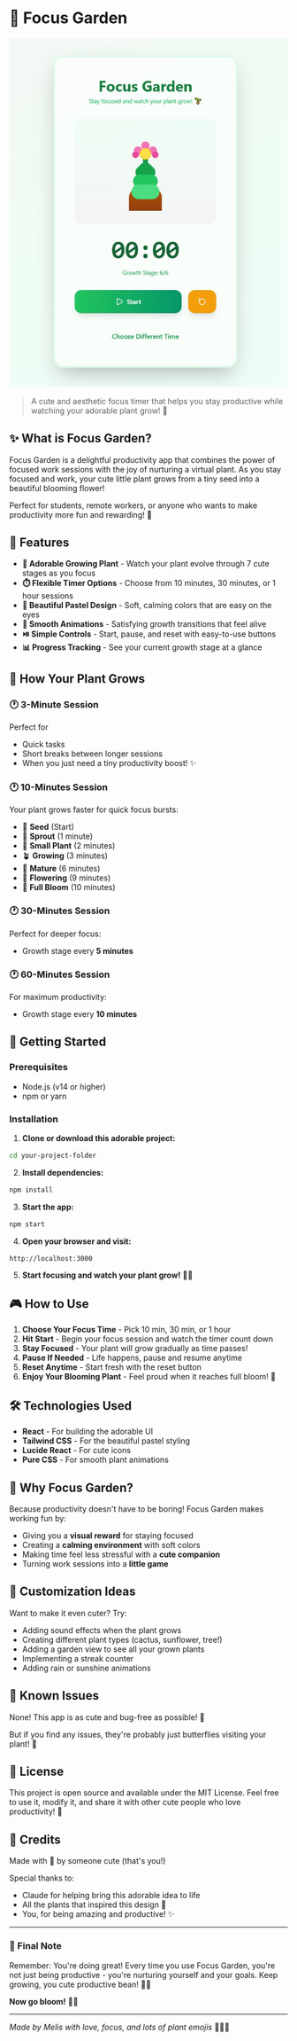 # 🌱 Focus Garden
![Focus Garden Timer](img.jpg)

> A cute and aesthetic focus timer that helps you stay productive while watching your adorable plant grow! 🌸

## ✨ What is Focus Garden?

Focus Garden is a delightful productivity app that combines the power of focused work sessions with the joy of nurturing a virtual plant. As you stay focused and work, your cute little plant grows from a tiny seed into a beautiful blooming flower! 

Perfect for students, remote workers, or anyone who wants to make productivity more fun and rewarding! 💚

## 🎨 Features

- **🌿 Adorable Growing Plant** - Watch your plant evolve through 7 cute stages as you focus
- **⏱️ Flexible Timer Options** - Choose from 10 minutes, 30 minutes, or 1 hour sessions
- **🎨 Beautiful Pastel Design** - Soft, calming colors that are easy on the eyes
- **🌸 Smooth Animations** - Satisfying growth transitions that feel alive
- **⏯️ Simple Controls** - Start, pause, and reset with easy-to-use buttons
- **📊 Progress Tracking** - See your current growth stage at a glance

## 🌳 How Your Plant Grows

### 🕐 3-Minute Session
Perfect for
- Quick tasks
- Short breaks between longer sessions
- When you just need a tiny productivity boost! ✨

### 🕐 10-Minutes Session
Your plant grows faster for quick focus bursts:
- 🌰 **Seed** (Start)
- 🌱 **Sprout** (1 minute)
- 🌿 **Small Plant** (2 minutes)
- 🪴 **Growing** (3 minutes)
- 🌾 **Mature** (6 minutes)
- 🌺 **Flowering** (9 minutes)
- 🌸 **Full Bloom** (10 minutes)

### 🕐 30-Minutes Session
Perfect for deeper focus:
- Growth stage every **5 minutes**

### 🕐 60-Minutes Session
For maximum productivity:
- Growth stage every **10 minutes**

## 🚀 Getting Started

### Prerequisites
- Node.js (v14 or higher)
- npm or yarn

### Installation

1. **Clone or download this adorable project:**
```bash
cd your-project-folder
```

2. **Install dependencies:**
```bash
npm install
```

3. **Start the app:**
```bash
npm start
```

4. **Open your browser and visit:**
```
http://localhost:3000
```

5. **Start focusing and watch your plant grow!** 🌱✨

## 🎮 How to Use

1. **Choose Your Focus Time** - Pick 10 min, 30 min, or 1 hour
2. **Hit Start** - Begin your focus session and watch the timer count down
3. **Stay Focused** - Your plant will grow gradually as time passes!
4. **Pause If Needed** - Life happens, pause and resume anytime
5. **Reset Anytime** - Start fresh with the reset button
6. **Enjoy Your Blooming Plant** - Feel proud when it reaches full bloom! 🌸

## 🛠️ Technologies Used

- **React** - For building the adorable UI
- **Tailwind CSS** - For the beautiful pastel styling
- **Lucide React** - For cute icons
- **Pure CSS** - For smooth plant animations

## 💖 Why Focus Garden?

Because productivity doesn't have to be boring! Focus Garden makes working fun by:
- Giving you a **visual reward** for staying focused
- Creating a **calming environment** with soft colors
- Making time feel less stressful with a **cute companion**
- Turning work sessions into a **little game**

## 🎨 Customization Ideas

Want to make it even cuter? Try:
- Adding sound effects when the plant grows
- Creating different plant types (cactus, sunflower, tree!)
- Adding a garden view to see all your grown plants
- Implementing a streak counter
- Adding rain or sunshine animations

## 🐛 Known Issues

None! This app is as cute and bug-free as possible! 🌸

But if you find any issues, they're probably just butterflies visiting your plant! 🦋

## 📝 License

This project is open source and available under the MIT License. Feel free to use it, modify it, and share it with other cute people who love productivity! 💚

## 🌟 Credits

Made with 💚 by someone cute (that's you!)

Special thanks to:
- Claude for helping bring this adorable idea to life
- All the plants that inspired this design 🌱
- You, for being amazing and productive! ✨

---

### 💌 Final Note

Remember: You're doing great! Every time you use Focus Garden, you're not just being productive - you're nurturing yourself and your goals. Keep growing, you cute productive bean! 🌱💚

**Now go bloom!** 🌸✨

---

*Made by Melis with love, focus, and lots of plant emojis* 🌿💚🌸